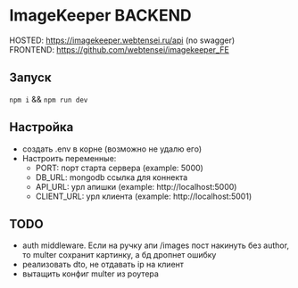 # ImageKeeper BACKEND
HOSTED: https://imagekeeper.webtensei.ru/api (no swagger) </br>
FRONTEND: https://github.com/webtensei/imagekeeper_FE


## Запуск
`npm i` && `npm run dev`

## Настройка
* создать .env в корне (возможно не удалю его)
* Настроить переменные:
  * PORT: порт старта сервера (example: 5000)
  * DB_URL: mongodb ссылка для коннекта
  * API_URL: урл апишки (example: http://localhost:5000)
  * CLIENT_URL: урл клиента (example: http://localhost:5001)

## TODO
* auth middleware. Если на ручку апи /images пост накинуть без author, то multer сохранит картинку, а бд дропнет ошибку
* реализовать dto, не отдавать ip на клиент
* вытащить конфиг multer из роутера


